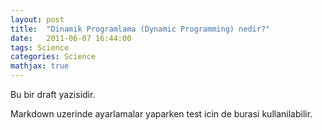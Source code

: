 ```yaml
---
layout: post
title:  "Dinamik Programlama (Dynamic Programming) nedir?"
date:   2011-06-07 16:44:00
tags: Science
categories: Science
mathjax: true
---
```


Bu bir draft yazisidir.

Markdown uzerinde ayarlamalar yaparken test icin de burasi kullanilabilir.